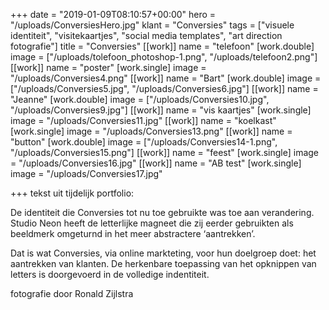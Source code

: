 +++
date = "2019-01-09T08:10:57+00:00"
hero = "/uploads/ConversiesHero.jpg"
klant = "Conversies"
tags = ["visuele identiteit", "visitekaartjes", "social media templates", "art direction fotografie"]
title = "Conversies"
[[work]]
name = "telefoon"
[work.double]
image = ["/uploads/tolefoon_photoshop-1.png", "/uploads/telefoon2.png"]
[[work]]
name = "poster"
[work.single]
image = "/uploads/Conversies4.png"
[[work]]
name = "Bart"
[work.double]
image = ["/uploads/Conversies5.jpg", "/uploads/Conversies6.jpg"]
[[work]]
name = "Jeanne"
[work.double]
image = ["/uploads/Conversies10.jpg", "/uploads/Conversies9.jpg"]
[[work]]
name = "vis kaartjes"
[work.single]
image = "/uploads/Conversies11.jpg"
[[work]]
name = "koelkast"
[work.single]
image = "/uploads/Conversies13.png"
[[work]]
name = "button"
[work.double]
image = ["/uploads/Conversies14-1.png", "/uploads/Conversies15.png"]
[[work]]
name = "feest"
[work.single]
image = "/uploads/Conversies16.jpg"
[[work]]
name = "AB test"
[work.single]
image = "/uploads/Conversies17.jpg"

+++
tekst uit tijdelijk portfolio:

De identiteit die Conversies tot nu toe gebruikte was toe aan verandering. Studio Neon heeft de letterlijke magneet die zij eerder gebruikten als beeldmerk omgeturnd in het meer abstractere ‘aantrekken’.

Dat is wat Conversies, via online markteting, voor hun doelgroep doet: het aantrekken van klanten. De herkenbare toepassing van het opknippen van letters is doorgevoerd in de volledige indentiteit.

fotografie door Ronald Zijlstra